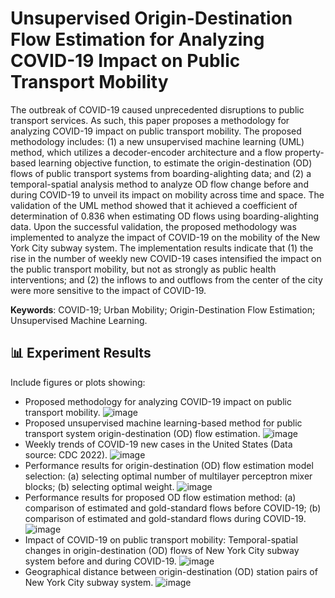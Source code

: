 # Unsupervised Origin-Destination Flow Estimation for Analyzing COVID-19 Impact on Public Transport Mobility

The outbreak of COVID-19 caused unprecedented disruptions to public transport services. As such, this paper proposes a methodology for analyzing COVID-19 impact on public transport mobility. The proposed methodology includes: (1) a new unsupervised machine learning (UML) method, which utilizes a decoder-encoder architecture and a flow property-based learning objective function, to estimate the origin-destination (OD) flows of public transport systems from boarding-alighting data; and (2) a temporal-spatial analysis method to analyze OD flow change before and during COVID-19 to unveil its impact on mobility across time and space. The validation of the UML method showed that it achieved a coefficient of determination of 0.836 when estimating OD flows using boarding-alighting data. Upon the successful validation, the proposed methodology was implemented to analyze the impact of COVID-19 on the mobility of the New York City subway system. The implementation results indicate that (1) the rise in the number of weekly new COVID-19 cases intensified the impact on the public transport mobility, but not as strongly as public health interventions; and (2) the inflows to and outflows from the center of the city were more sensitive to the impact of COVID-19.

**Keywords**: COVID-19; Urban Mobility; Origin-Destination Flow Estimation; Unsupervised Machine Learning.

## 📊 Experiment Results
Include figures or plots showing:
- Proposed methodology for analyzing COVID-19 impact on public transport mobility.
  ![image](https://github.com/user-attachments/assets/a820bd78-de9c-453a-a3c6-5b73bb0224ff)
- Proposed unsupervised machine learning-based method for public transport system origin-destination (OD) flow estimation.
  ![image](https://github.com/user-attachments/assets/35cad864-ec9b-454a-99b6-0d32285e33be)
- Weekly trends of COVID-19 new cases in the United States (Data source: CDC 2022).
  ![image](https://github.com/user-attachments/assets/83e31a58-5766-40b6-b8d3-264480a250dd)
- Performance results for origin-destination (OD) flow estimation model selection: (a) selecting optimal number of multilayer perceptron mixer blocks; (b) selecting optimal weight.
  ![image](https://github.com/user-attachments/assets/5ade136e-15f5-4d00-8552-c76cf388f1bb)
- Performance results for proposed OD flow estimation method: (a) comparison of estimated and gold-standard flows before COVID-19; (b) comparison of estimated and gold-standard flows during COVID-19.
  ![image](https://github.com/user-attachments/assets/ca0e270e-aab3-4d14-84ca-0b4823577b27)
- Impact of COVID-19 on public transport mobility: Temporal-spatial changes in origin-destination (OD) flows of New York City subway system before and during COVID-19.
  ![image](https://github.com/user-attachments/assets/3d6013bc-8667-4012-a094-22fab15f219c)
- Geographical distance between origin-destination (OD) station pairs of New York City subway system.
  ![image](https://github.com/user-attachments/assets/1bc8bff7-4542-42c7-a98b-e5ac601d3cf1)

